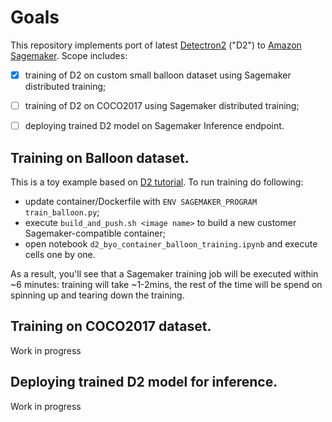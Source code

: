 # Goals
This repository implements port of latest [Detectron2](https://github.com/facebookresearch/detectron2/) ("D2") to [Amazon Sagemaker](https://aws.amazon.com/sagemaker/). Scope includes:
- [x] training of D2 on custom small balloon dataset using Sagemaker distributed training;
- [ ] training of D2 on COCO2017 using Sagemaker distributed training;
- [ ] deploying trained D2 model on Sagemaker Inference endpoint.


## Training on Balloon dataset.
This is a toy example based on [D2 tutorial](https://colab.research.google.com/drive/16jcaJoc6bCFAQ96jDe2HwtXj7BMD_-m5#scrollTo=UkNbUzUOLYf0). To run training do following:
- update container/Dockerfile with `ENV SAGEMAKER_PROGRAM train_balloon.py`;
- execute `build_and_push.sh <image name>` to build a new customer Sagemaker-compatible container;
- open notebook `d2_byo_container_balloon_training.ipynb` and execute cells one by one.

As a result, you'll see that a Sagemaker training job will be executed within ~6 minutes: training will take ~1-2mins, the rest of the time will be spend on spinning up and tearing down the training.

## Training on COCO2017 dataset.
Work in progress

## Deploying trained D2 model for inference.
Work in progress




